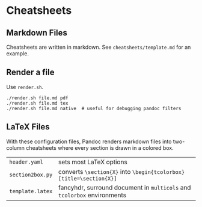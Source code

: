 # Cheatsheets

## Markdown Files

Cheatsheets are written in markdown.
See `cheatsheets/template.md` for an example.

<!-- TODO serve PDF and links at github.io 
| | |
|

-->

## Render a file

Use `render.sh`.

```
./render.sh file.md pdf
./render.sh file.md tex
./render.sh file.md native  # useful for debugging pandoc filters
```

## LaTeX Files

With these configuration files, Pandoc renders markdown files into two-column
cheatsheets where every section is drawn in a colored box.

| | |
|------------------|--------------------------------------------------------------------|
| `header.yaml`    | sets most LaTeX options |
| `section2box.py` | converts `\section{X}` into `\begin{tcolorbox}[title=\section{X}]` |
| `template.latex` | fancyhdr, surround document in `multicols` and `tcolorbox` environments |

